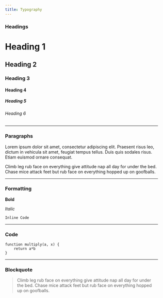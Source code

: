```yaml
---
title: Typography
---
```


### Headings
# Heading 1
## Heading 2
### Heading 3
#### Heading 4
##### Heading 5
###### Heading 6

---

### Paragraphs
Lorem ipsum dolor sit amet, consectetur adipiscing elit. Praesent risus leo, dictum in vehicula sit amet, feugiat tempus tellus. Duis quis sodales risus. Etiam euismod ornare consequat.

Climb leg rub face on everything give attitude nap all day for under the bed. Chase mice attack feet but rub face on everything hopped up on goofballs.

---

### Formatting

**Bold**

_Italic_

`Inline Code`


---

### Code
```
function multiply(a, x) {
    return a*b
}
```

---

### Blockquote
> Climb leg rub face on everything give attitude nap all day for under the bed. Chase mice attack feet but rub face on everything hopped up on goofballs.

### 
